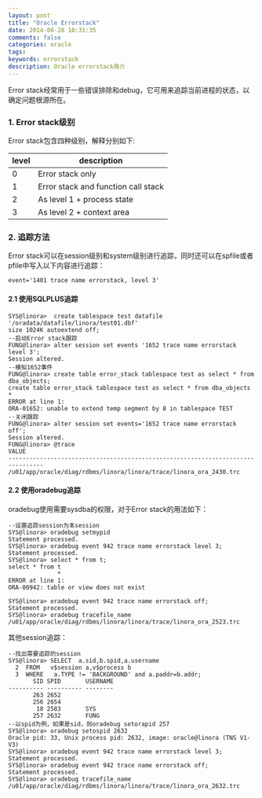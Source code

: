 ```yaml
---
layout: post
title: "Oracle Errorstack"
date: 2014-08-28 10:31:35
comments: false
categories: oracle
tags: 
keywords: errorstack
description: Oracle errorstack简介
---
```

Error stack经常用于一些错误排除和debug，它可用来追踪当前进程的状态，以确定问题根源所在。
<!--more-->
### 1. Error stack级别
Error stack包含四种级别，解释分别如下:

level|description
----|----
0|Error stack only
1|Error stack and function call stack
2|As level 1 + process state
3|As level 2 + context area

### 2. 追踪方法
Error stack可以在session级别和system级别进行追踪，同时还可以在spfile或者pfile中写入以下内容进行追踪：
```
event='1401 trace name errorstack, level 3'
```
#### 2.1 使用SQLPLUS追踪
```
SYS@linora>  create tablespace test datafile '/oradata/datafile/linora/test01.dbf' 
size 1024K autoextend off; 
--启动Error stack跟踪
FUNG@linora> alter session set events '1652 trace name errorstack level 3';
Session altered.
--模拟1652事件
FUNG@linora> create table error_stack tablespace test as select * from dba_objects;
create table error_stack tablespace test as select * from dba_objects
*
ERROR at line 1:
ORA-01652: unable to extend temp segment by 8 in tablespace TEST
--关闭跟踪
FUNG@linora> alter session set events='1652 trace name errorstack off';
Session altered.
FUNG@linora> @trace
VALUE
--------------------------------------------------------------------------------
/u01/app/oracle/diag/rdbms/linora/linora/trace/linora_ora_2430.trc
```
#### 2.2 使用oradebug追踪
oradebug使用需要sysdba的权限，对于Error stack的用法如下：
```
--设置追踪session为本session
SYS@linora> oradebug setmypid
Statement processed.
SYS@linora> oradebug event 942 trace name errorstack level 3;
Statement processed.
SYS@linora> select * from t;
select * from t
              *
ERROR at line 1:
ORA-00942: table or view does not exist

SYS@linora> oradebug event 942 trace name errorstack off;
Statement processed.
SYS@linora> oradebug tracefile_name
/u01/app/oracle/diag/rdbms/linora/linora/trace/linora_ora_2523.trc
```
其他session追踪：
```
--找出需要追踪的session
SYS@linora> SELECT  a.sid,b.spid,a.username
  2  FROM   v$session a,v$process b
  3  WHERE   a.TYPE != 'BACKGROUND' and a.paddr=b.addr;
       SID SPID       USERNAME
---------- ---------- --------
       263 2652
       256 2654
        18 2583       SYS
       257 2632       FUNG
--以spid为例，如果是sid，则oradebug setorapid 257
SYS@linora> oradebug setospid 2632
Oracle pid: 33, Unix process pid: 2632, image: oracle@linora (TNS V1-V3)
SYS@linora> oradebug event 942 trace name errorstack level 3;
Statement processed.
SYS@linora> oradebug event 942 trace name errorstack off;
Statement processed.
SYS@linora> oradebug tracefile_name
/u01/app/oracle/diag/rdbms/linora/linora/trace/linora_ora_2632.trc
```

